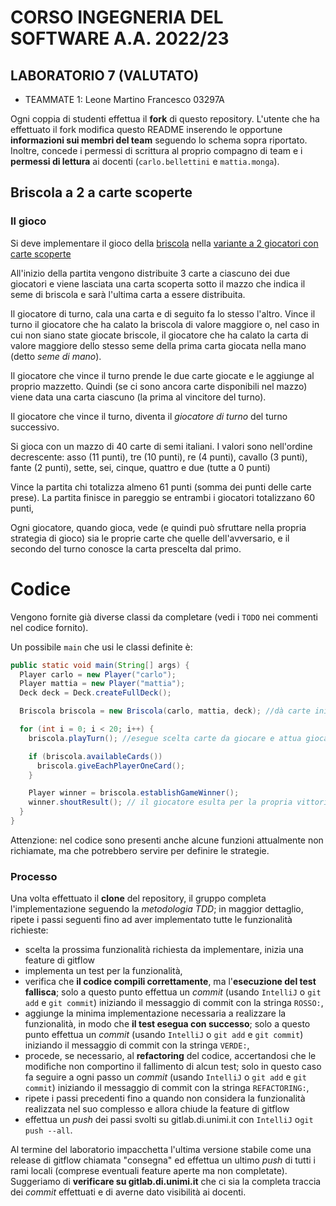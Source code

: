 # CORSO INGEGNERIA DEL SOFTWARE A.A. 2022/23

## LABORATORIO 7 (VALUTATO)

* TEAMMATE 1: Leone Martino Francesco 03297A

Ogni coppia di studenti effettua il **fork** di questo repository.
L'utente che ha effettuato il fork modifica questo README inserendo le opportune **informazioni sui
membri del team** seguendo lo schema sopra riportato.
Inoltre, concede i permessi di scrittura al proprio compagno di team e i **permessi di lettura** ai
docenti (`carlo.bellettini` e `mattia.monga`).

## Briscola a 2 a carte scoperte

### Il gioco

Si deve implementare il gioco della [briscola](https://it.wikipedia.org/wiki/Briscola) nella [variante a 2 giocatori con carte scoperte](https://it.wikipedia.org/wiki/Varianti_della_briscola#Briscola_scoperta) 

All'inizio della partita vengono distribuite 3 carte a ciascuno dei due giocatori 
e viene lasciata una carta scoperta sotto il mazzo che indica il seme di briscola e sarà l'ultima carta a essere distribuita.

Il giocatore di turno, cala una carta e di seguito fa lo stesso l'altro.
Vince il turno il giocatore che ha calato la briscola di valore maggiore o, nel caso in cui non siano state giocate briscole,
il giocatore che ha calato la carta di valore maggiore dello stesso seme della prima carta giocata nella mano (detto *seme di mano*).

Il giocatore che vince il turno prende le due carte giocate e 
le aggiunge al proprio mazzetto. 
Quindi (se ci sono ancora carte disponibili nel mazzo) 
viene data una carta ciascuno (la prima al vincitore del turno).

Il giocatore che vince il turno, diventa il *giocatore di turno* del turno successivo.

Si gioca con un mazzo di 40 carte di semi italiani. 
I valori sono nell'ordine decrescente: 
asso (11 punti), tre (10 punti), re (4 punti), cavallo (3 punti), fante (2 punti), sette, sei, cinque, quattro e due (tutte a 0 punti)

Vince la partita chi totalizza almeno 61 punti (somma dei punti delle carte prese). La partita finisce in pareggio se entrambi i giocatori totalizzano 60 punti,

Ogni giocatore, quando gioca, vede (e quindi può sfruttare nella propria strategia di gioco) sia le proprie carte che quelle dell'avversario, e il secondo del turno conosce la carta prescelta dal primo.


# Codice

Vengono fornite già diverse classi da completare (vedi i `TODO` nei commenti nel codice fornito).

Un possibile `main` che usi le classi definite è:

```java
public static void main(String[] args) {
  Player carlo = new Player("carlo");
  Player mattia = new Player("mattia");
  Deck deck = Deck.createFullDeck();

  Briscola briscola = new Briscola(carlo, mattia, deck); //dà carte iniziali e estrae briscola

  for (int i = 0; i < 20; i++) {
    briscola.playTurn(); //esegue scelta carte da giocare e attua giocata

    if (briscola.availableCards())
      briscola.giveEachPlayerOneCard();
    }

    Player winner = briscola.establishGameWinner();
    winner.shoutResult(); // il giocatore esulta per la propria vittoria, ma attenzione ai pareggi
  }
}
```

Attenzione: nel codice sono presenti anche alcune funzioni attualmente non richiamate,
ma che potrebbero servire per definire le strategie.

### Processo

Una volta effettuato il **clone** del repository, il gruppo completa l'implementazione seguendo la *metodologia TDD*; 
in maggior dettaglio, ripete i passi seguenti fino ad aver implementato tutte le funzionalità richieste:

* scelta la prossima funzionalità richiesta da implementare, inizia una feature di gitflow
* implementa un test per la funzionalità,
* verifica che **il codice compili correttamente**, ma l'**esecuzione del test fallisca**; solo a questo punto effettua un *commit*
  (usando `IntelliJ` o `git add` e `git commit`) iniziando il messaggio di commit con la stringa `ROSSO:`,
* aggiunge la minima implementazione necessaria a realizzare la funzionalità, in modo che **il test esegua con successo**; solo a questo punto
  effettua un *commit* (usando `IntelliJ` o `git add` e `git commit`) iniziando il messaggio di commit con la stringa `VERDE:`,
* procede, se necessario, al **refactoring** del codice, accertandosi che le modifiche non
  comportino il fallimento di alcun test; solo in questo caso fa seguire a ogni
  passo un *commit* (usando `IntelliJ` o `git add` e `git commit`)
  iniziando il messaggio di commit con la stringa `REFACTORING:`,
* ripete i passi precedenti fino a quando non considera la funzionalità realizzata nel suo complesso e allora chiude la feature di gitflow
* effettua un *push* dei passi svolti su gitlab.di.unimi.it con `IntelliJ` o`git push --all`.

Al termine del laboratorio impacchetta l'ultima versione stabile come una release di gitflow chiamata "consegna" ed effettua un ultimo *push* di tutti i rami locali (comprese eventuali feature aperte ma non completate).
Suggeriamo di **verificare su gitlab.di.unimi.it** che ci sia la completa traccia dei *commit* effettuati e di averne dato visibilità ai docenti. 
